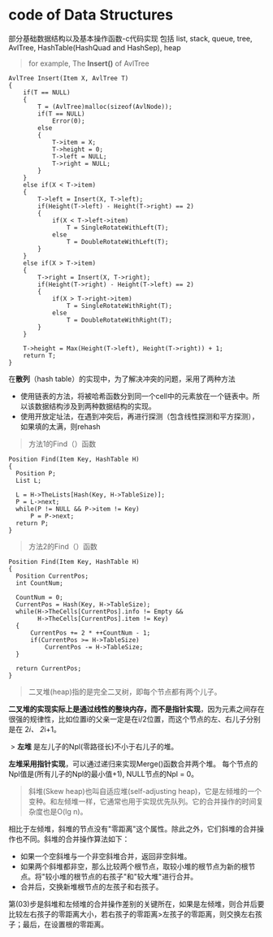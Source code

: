# code of Data Structures
部分基础数据结构以及基本操作函数-c代码实现
包括 list, stack, queue, tree, AvlTree, HashTable(HashQuad and HashSep), heap

> for example, The **Insert()** of AvlTree

  ```
  AvlTree Insert(Item X, AvlTree T)
  {
	  if(T == NULL)
	  {
		  T = (AvlTree)malloc(sizeof(AvlNode));
		  if(T == NULL)
			  Error(0);
		  else
		  {
			  T->item = X;
			  T->height = 0;
			  T->left = NULL;
			  T->right = NULL;
		  }
	  }
	  else if(X < T->item)
	  {
		  T->left = Insert(X, T->left);
		  if(Height(T->left) - Height(T->right) == 2)
		  {
			  if(X < T->left->item)
				  T = SingleRotateWithLeft(T);
			  else
				  T = DoubleRotateWithLeft(T);
		  }
	  }
	  else if(X > T->item)
	  {
		  T->right = Insert(X, T->right);
		  if(Height(T->right) - Height(T->left) == 2)
		  {
			  if(X > T->right->item)
				  T = SingleRotateWithRight(T);
			  else
				  T = DoubleRotateWithRight(T);
		  }
	  }

	  T->height = Max(Height(T->left), Height(T->right)) + 1;
	  return T;
  }
  ```

  在**散列**（hash table）的实现中，为了解决冲突的问题，采用了两种方法
  - 使用链表的方法，将被哈希函数分到同一个cell中的元素放在一个链表中。所以该数据结构涉及到两种数据结构的实现。
  - 使用开放定址法，在遇到冲突后，再进行探测（包含线性探测和平方探测），如果填的太满，则rehash

> 方法1的Find（）函数

  ```
  Position Find(Item Key, HashTable H)
  {
  	Position P;
  	List L;

  	L = H->TheLists[Hash(Key, H->TableSize)];
  	P = L->next;
  	while(P != NULL && P->item != Key)
  		P = P->next;
  	return P;
  }

  ```

  > 方法2的Find（）函数

  ```
  Position Find(Item Key, HashTable H)
  {
  	Position CurrentPos;
  	int CountNum;

  	CountNum = 0;
  	CurrentPos = Hash(Key, H->TableSize);
  	while(H->TheCells[CurrentPos].info != Empty &&
  		  H->TheCells[CurrentPos].item != Key)
  	{
  		CurrentPos += 2 * ++CountNum - 1;
  		if(CurrentPos >= H->TableSize)
  			CurrentPos -= H->TableSize;
  	}

  	return CurrentPos;
  }
  ```

  >二叉堆(heap)指的是完全二叉树，即每个节点都有两个儿子。

  **二叉堆的实现实际上是通过线性的整块内存，而不是指针实现**，因为元素之间存在很强的规律性，比如位置i的父亲一定是在i/2位置，而这个节点的左、右儿子分别是在 2*i、 2*i+1。

  > **左堆** 是左儿子的Npl(零路径长)不小于右儿子的堆。

  **左堆采用指针实现**，可以通过递归来实现Merge()函数合并两个堆。
  每个节点的Npl值是(所有儿子的Npl的最小值+1), NULL节点的Npl = 0。

  >斜堆(Skew heap)也叫自适应堆(self-adjusting heap)，它是左倾堆的一个变种。和左倾堆一样，它通常也用于实现优先队列。它的合并操作的时间复杂度也是O(lg n)。

相比于左倾堆，斜堆的节点没有"零距离"这个属性。除此之外，它们斜堆的合并操作也不同。斜堆的合并操作算法如下：
- 如果一个空斜堆与一个非空斜堆合并，返回非空斜堆。
- 如果两个斜堆都非空，那么比较两个根节点，取较小堆的根节点为新的根节点。将"较小堆的根节点的右孩子"和"较大堆"进行合并。
- 合并后，交换新堆根节点的左孩子和右孩子。

第(03)步是斜堆和左倾堆的合并操作差别的关键所在，如果是左倾堆，则合并后要比较左右孩子的零距离大小，若右孩子的零距离>左孩子的零距离，则交换左右孩子；最后，在设置根的零距离。
